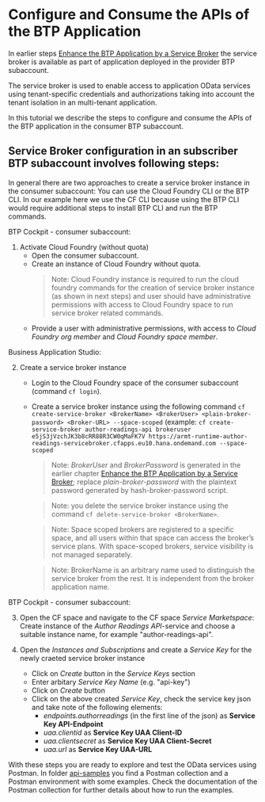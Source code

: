 # Configure and Consume the APIs of the BTP Application

In earlier steps [Enhance the BTP Application by a Service Broker](../Tutorials/71-Multi-Tenancy-Service-Broker.md) the service broker is available as part of application deployed in the provider BTP subaccount.

The service broker is used to enable access to application OData services using tenant-specific credentials and authorizations taking into account the tenant isolation in an multi-tenant application. 

In this tutorial we describe the steps to configure and consume the APIs of the BTP application in the consumer BTP subaccount.

## Service Broker configuration in an subscriber BTP subaccount involves following steps:

In general there are two approaches to create a service broker instance in the consumer subaccount: You can use the Cloud Foundry CLI or the BTP CLI. In our example here we use the CF CLI because using the BTP CLI would require additional steps to install BTP CLI and run the BTP commands.

BTP Cockpit - consumer subaccount:

1. Activate Cloud Foundry (without quota)
    - Open the consumer subaccount.
    - Create an instance of Cloud Foundry without quota.
        > Note: Cloud Foundry instance is required to run the cloud foundry commands for the creation of service broker instance (as shown in next steps) and user should have administrative permissions with access to Cloud Foundry space to run service broker related commands.    
    - Provide a user with administrative permissions, with access to *Cloud Foundry org member* and *Cloud Foundry space member*.

Business Application Studio:

2. Create a service broker instance
    - Login to the Cloud Foundry space of the consumer subaccount (command `cf login`).
    - Create a service broker instance using the following command
    `cf create-service-broker <BrokerName> <BrokerUser> <plain-broker-password> <Broker-URL> --space-scoped` (example: `cf create-service-broker author-readings-api brokeruser e5jS3jVzchJK3b8cRR88R3CW0qMaFK7V https://armt-runtime-author-readings-servicebroker.cfapps.eu10.hana.ondemand.com --space-scoped`

        > Note: *BrokerUser* and *BrokerPassword* is generated in the earlier chapter [Enhance the BTP Application by a Service Broker](../Tutorials/71-Multi-Tenancy-Service-Broker.md); replace *plain-broker-password* with the plaintext password generated by hash-broker-password script.
        
        > Note: you delete the service broker instance using the command `cf delete-service-broker <BrokerName>`.

        > Note: Space scoped brokers are registered to a specific space, and all users within that space can access the broker’s service plans. With space-scoped brokers, service visibility is not managed separately.

        > Note: BrokerName is an arbitrary name used to distinguish the service broker from the rest. It is independent from the broker application name.

BTP Cockpit - consumer subaccount:

3. Open the CF space and navigate to the CF space *Service Marketspace*: Create instance of the *Author Readings API*-service and choose a suitable instance name, for example "author-readings-api".

4. Open the *Instances and Subscriptions* and create a *Service Key* for the newly craeted service broker instance
    - Click on *Create* button in the *Service Keys* section
    - Enter arbitary *Service Key Name* (e.g. "api-key")
    - Click on *Create* button
    - Click on the above created *Service Key*, check the service key json and take note of the following elements:
        - *endpoints.authorreadings* (in the first line of the json) as **Service Key API-Endpoint**
        - *uaa.clientid* as **Service Key UAA Client-ID**
        - *uaa.clientsecret* as **Service Key UAA Client-Secret**
        - *uaa.url* as **Service Key UAA-URL**

With these steps you are ready to explore and test the OData services using Postman. In folder [api-samples](./api-samples/) you find a Postman collection and a Postman environment with some examples. Check the documentation of the Postman collection for further details about how to run the examples.
